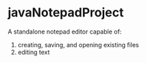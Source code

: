 # javaNotepadProject
 A standalone notepad editor capable of:
 1. creating, saving, and opening existing files
 2. editing text 
